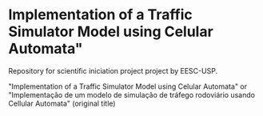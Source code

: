 # Implementation of a Traffic Simulator Model using Celular Automata"
Repository for scientific iniciation project project by EESC-USP.

"Implementation of a Traffic Simulator Model using Celular Automata"
or
"Implementação de um modelo de simulação de tráfego rodoviário usando Cellular Automata" (original title)

